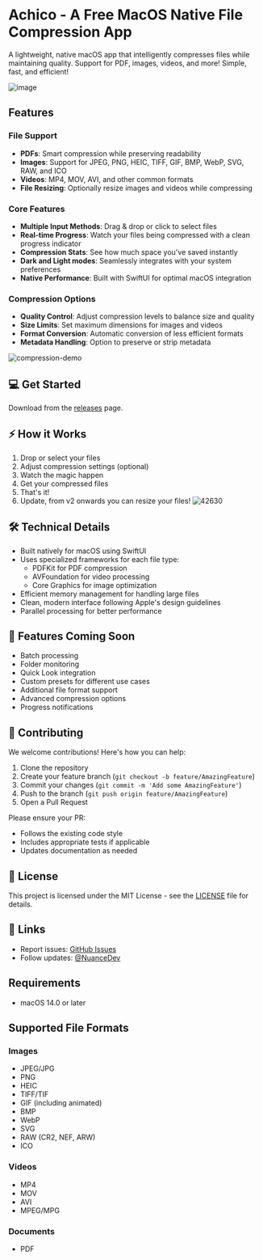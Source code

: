 # Achico - A Free MacOS Native File Compression App

A lightweight, native macOS app that intelligently compresses files while maintaining quality. Support for PDF, images, videos, and more! Simple, fast, and efficient!

![image](https://github.com/user-attachments/assets/4e10b8a7-decc-4e0b-8b56-f88198e75ec9)

## Features

### File Support
- **PDFs**: Smart compression while preserving readability
- **Images**: Support for JPEG, PNG, HEIC, TIFF, GIF, BMP, WebP, SVG, RAW, and ICO
- **Videos**: MP4, MOV, AVI, and other common formats
- **File Resizing**: Optionally resize images and videos while compressing

### Core Features
- **Multiple Input Methods**: Drag & drop or click to select files
- **Real-time Progress**: Watch your files being compressed with a clean progress indicator
- **Compression Stats**: See how much space you've saved instantly
- **Dark and Light modes**: Seamlessly integrates with your system preferences
- **Native Performance**: Built with SwiftUI for optimal macOS integration

### Compression Options
- **Quality Control**: Adjust compression levels to balance size and quality
- **Size Limits**: Set maximum dimensions for images and videos
- **Format Conversion**: Automatic conversion of less efficient formats
- **Metadata Handling**: Option to preserve or strip metadata

![compression-demo](https://github.com/user-attachments/assets/e494937d-7e52-4d6c-9046-d6b0d577c67e)


## 💻 Get Started

Download from the [releases](https://github.com/nuance-dev/Achico/releases/) page.

## ⚡️ How it Works

1. Drop or select your files
2. Adjust compression settings (optional)
3. Watch the magic happen
4. Get your compressed files
5. That's it!
6. Update, from v2 onwards you can resize your files!
![42630](https://github.com/user-attachments/assets/6def2137-fd12-4f7d-b59a-4476ae506331)


## 🛠 Technical Details

- Built natively for macOS using SwiftUI
- Uses specialized frameworks for each file type:
  - PDFKit for PDF compression
  - AVFoundation for video processing
  - Core Graphics for image optimization
- Efficient memory management for handling large files
- Clean, modern interface following Apple's design guidelines
- Parallel processing for better performance

## 🔮 Features Coming Soon

- Batch processing
- Folder monitoring
- Quick Look integration
- Custom presets for different use cases
- Additional file format support
- Advanced compression options
- Progress notifications

## 🤝 Contributing

We welcome contributions! Here's how you can help:

1. Clone the repository
2. Create your feature branch (`git checkout -b feature/AmazingFeature`)
3. Commit your changes (`git commit -m 'Add some AmazingFeature'`)
4. Push to the branch (`git push origin feature/AmazingFeature`)
5. Open a Pull Request

Please ensure your PR:
- Follows the existing code style
- Includes appropriate tests if applicable
- Updates documentation as needed

## 📝 License

This project is licensed under the MIT License - see the [LICENSE](LICENSE) file for details.

## 🔗 Links

- Report issues: [GitHub Issues](https://github.com/nuance-dev/Achico/issues)
- Follow updates: [@NuanceDev](https://twitter.com/Nuancedev)

## Requirements

- macOS 14.0 or later

## Supported File Formats

### Images
- JPEG/JPG
- PNG
- HEIC
- TIFF/TIF
- GIF (including animated)
- BMP
- WebP
- SVG
- RAW (CR2, NEF, ARW)
- ICO

### Videos
- MP4
- MOV
- AVI
- MPEG/MPG

### Documents
- PDF
